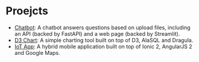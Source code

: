# Proejcts
- [Chatbot](https://github.com/ivxivx/demo-chatbot): A chatbot answers questions based on upload files, including an API (backed by FastAPI) and a web page (backed by Streamlit).
- [D3 Chart](https://github.com/ivxivx/demo-d3-chart): A simple charting tool built on top of D3, AlaSQL and Dragula.
- [IoT App](https://github.com/ivxivx/demo-iot): A hybrid mobile application built on top of Ionic 2, AngularJS 2 and Google Maps.

